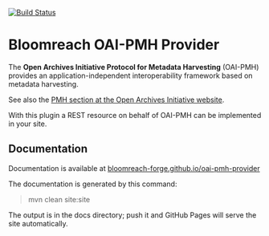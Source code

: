 [![Build Status](https://travis-ci.org/bloomreach-forge/oai-pmh-provider.svg?branch=develop)](https://travis-ci.org/bloomreach-forge/oai-pmh-provider)

# Bloomreach OAI-PMH Provider

The <strong>Open Archives Initiative Protocol for Metadata Harvesting</strong> (OAI-PMH) provides an application-independent 
interoperability framework based on metadata harvesting.
        
See also the [PMH section at the Open Archives Initiative website](http://www.openarchives.org/pmh/).

With this plugin a REST resource on behalf of OAI-PMH can be implemented in your site. 
       
## Documentation 

Documentation is available at [bloomreach-forge.github.io/oai-pmh-provider](https://bloomreach-forge.github.io/oai-pmh-provider)

The documentation is generated by this command:

 > mvn clean site:site
 
The output is in the docs directory; push it and GitHub Pages will serve the site automatically. 
